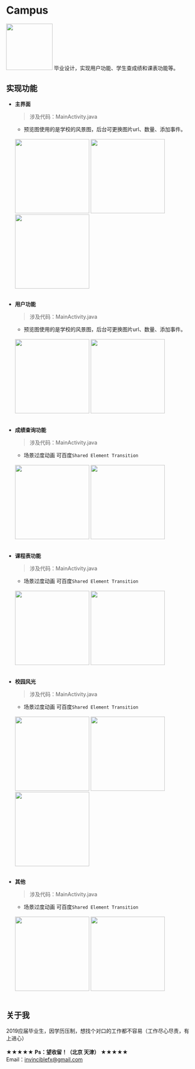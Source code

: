# Campus

<img width="125" height="125" src="https://github.com/ZoomZFX/Campus/blob/master/ic_launcher_foreground.png"/>
毕业设计，实现用户功能、学生查成绩和课表功能等。
<br>

实现功能
----
* **主界面**
  > 涉及代码：MainActivity.java
  * 预览图使用的是学校的风景图，后台可更换图片url、数量、添加事件。
  <br><br>
  <img width="200px" style="max-width:100%;" src="https://github.com/ZoomZFX/Campus/blob/master/1.jpg"/>
  <img width="200px" style="max-width:100%;" src="https://github.com/ZoomZFX/Campus/blob/master/2.png"/>
  <img width="200px" style="max-width:100%;" src="https://github.com/ZoomZFX/Campus/blob/master/3.png"/>
  <br><br>

* **用户功能**
  > 涉及代码：MainActivity.java
  * 预览图使用的是学校的风景图，后台可更换图片url、数量、添加事件。
  <br><br>
  <img width="200px" style="max-width:100%;" src="https://github.com/ZoomZFX/Campus/blob/master/4.png"/>
  <img width="200px" style="max-width:100%;" src="https://github.com/ZoomZFX/Campus/blob/master/5.png"/>
  <br><br>

* **成绩查询功能**
  > 涉及代码：MainActivity.java
  * 场景过度动画 可百度`Shared Element Transition`
  <br><br>
  <img width="200px" style="max-width:100%;" src="https://github.com/ZoomZFX/Campus/blob/master/6.png"/>
  <img width="200px" style="max-width:100%;" src="https://github.com/ZoomZFX/Campus/blob/master/7.png"/>
  <br><br>

* **课程表功能**
  > 涉及代码：MainActivity.java
  * 场景过度动画 可百度`Shared Element Transition`
  <br><br>
  <img width="200px" style="max-width:100%;" src="https://github.com/ZoomZFX/Campus/blob/master/8.png"/>
  <img width="200px" style="max-width:100%;" src="https://github.com/ZoomZFX/Campus/blob/master/9.jpg"/>
  <br><br>

* **校园风光**
  > 涉及代码：MainActivity.java
  * 场景过度动画 可百度`Shared Element Transition`
  <br><br>
  <img width="200px" style="max-width:100%;" src="https://github.com/ZoomZFX/Campus/blob/master/10.png"/>
  <img width="200px" style="max-width:100%;" src="https://github.com/ZoomZFX/Campus/blob/master/11.png"/>
  <img width="200px" style="max-width:100%;" src="https://github.com/ZoomZFX/Campus/blob/master/12.png"/>
  <br><br>

* **其他**
  > 涉及代码：MainActivity.java
  * 场景过度动画 可百度`Shared Element Transition`
  <br><br>
  <img width="200px" style="max-width:100%;" src="https://github.com/ZoomZFX/Campus/blob/master/13.png"/>
  <img width="200px" style="max-width:100%;" src="https://github.com/ZoomZFX/Campus/blob/master/14.png"/>
  <br><br>


关于我
----
2019应届毕业生，因学历压制，想找个对口的工作都不容易（工作尽心尽责，有上进心）   
<br>★★★★★   **Ps：望收留！（北京 天津）**   ★★★★★
<br>Email：invinciblefx@gmail.com
